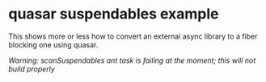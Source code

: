 # quasar suspendables example

This shows more or less how to convert an external async library to a fiber blocking one using quasar.

_Warning: scanSuspendables ant task is failing at the moment; this will not build properly_
